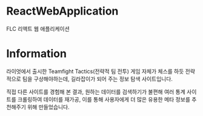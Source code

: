 # ReactWebApplication
FLC 리액트 웹 애플리케이션

# Information
라이엇에서 출시한 Teamfight Tactics(전략적 팀 전투) 게임 자체가 체스를 하듯 전략적으로 팀을 구상해야하는데, 길라잡이가 되어 주는 정보 탐색 사이트입니다.

직접 다른 사이트를 경험해 본 결과, 원하는 데이터를 검색하기가 불편해 여러 통계 사이트를 크롤링하여 데이터를 재가공, 이를 통해 사용자에게 더 많은 유용한 메타 정보를 추천해주기 위해 만들었습니다.
